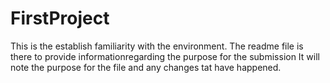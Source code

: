 # FirstProject
This is the establish familiarity with the environment.
The readme file is there to provide informationregarding the purpose for the submission
It will note the purpose for the file and any changes tat have happened. 

